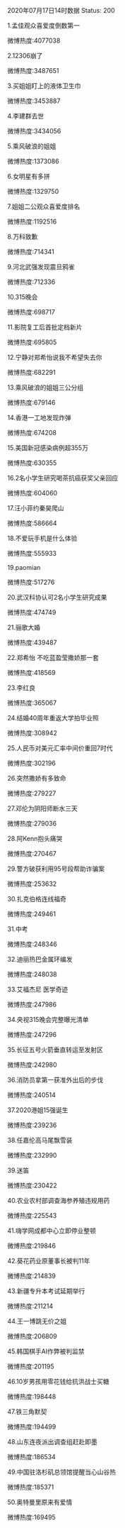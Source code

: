 2020年07月17日14时数据
Status: 200

1.孟佳观众喜爱度倒数第一

微博热度:4077038

2.12306崩了

微博热度:3487651

3.买姐姐盯上的液体卫生巾

微博热度:3453887

4.李建群去世

微博热度:3434056

5.乘风破浪的姐姐

微博热度:1373086

6.女明星有多拼

微博热度:1329750

7.姐姐二公观众喜爱度排名

微博热度:1192516

8.万科致歉

微博热度:714341

9.河北武强发现震旦鸦雀

微博热度:712336

10.315晚会

微博热度:698717

11.影院复工后首批定档新片

微博热度:695805

12.宁静对郑希怡说我不希望失去你

微博热度:682291

13.乘风破浪的姐姐三公分组

微博热度:679146

14.香港一工地发现炸弹

微博热度:674208

15.美国新冠感染病例超355万

微博热度:630355

16.2名小学生研究喝茶抗癌获奖父亲回应

微博热度:604060

17.汪小菲约秦昊爬山

微博热度:586664

18.不爱玩手机是什么体验

微博热度:555933

19.paomian

微博热度:517276

20.武汉科协认可2名小学生研究成果

微博热度:474749

21.骊歌大婚

微博热度:439487

22.郑希怡 不吃蓝盈莹撒娇那一套

微博热度:418569

23.李红良

微博热度:365067

24.结婚40周年重返大学拍毕业照

微博热度:308942

25.人民币对美元汇率中间价重回7时代

微博热度:302196

26.突然撒娇有多致命

微博热度:279227

27.邓伦为阴阳师断水三天

微博热度:279036

28.阿Kenn抱头痛哭

微博热度:270467

29.警方破获利用95号段帮助诈骗案

微博热度:253632

30.扎克伯格连线福奇

微博热度:249461

31.中考

微博热度:248346

32.迪丽热巴金属环编发

微博热度:248038

33.艾福杰尼 医学奇迹

微博热度:247986

34.央视315晚会完整曝光清单

微博热度:247296

35.长征五号火箭垂直转运至发射区

微博热度:242980

36.消防员拿第一获准外出后的步伐

微博热度:240514

37.2020港姐15强诞生

微博热度:239236

38.任嘉伦高马尾飘雪装

微博热度:232990

39.迷笛

微博热度:230422

40.农业农村部调查海参养殖违规用药

微博热度:225543

41.嗨学网成都中心立即停业整顿

微博热度:219846

42.葵花药业原董事长被判11年

微博热度:214839

43.新疆专升本考试延期举行

微博热度:211214

44.王一博跳无价之姐

微博热度:206809

45.韩国棋手AI作弊被判监禁

微博热度:201195

46.10岁男孩用零花钱给抗洪战士买糖

微博热度:198448

47.铁三角默契

微博热度:194499

48.山东连夜派出调查组赶赴即墨

微博热度:186534

49.中国驻洛杉矶总领馆提醒当心山谷热

微博热度:185371

50.奥特曼里原来有爱情

微博热度:169495

